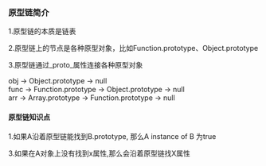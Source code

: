 ### 原型链简介
1.原型链的本质是链表<br>

2.原型链上的节点是各种原型对象，比如Function.prototype、Object.prototype

3.原型链通过_proto_属性连接各种原型对象

obj -> Object.prototype -> null<br>
func -> Function.prototype -> Object.prototype -> null<br>
arr -> Array.prototype -> Function.prototype -> null<br>

#### 原型链知识点
1.如果A沿着原型链能找到B.prototype, 那么A instance of B 为true<br>

3.如果在A对象上没有找到x属性,那么会沿着原型链找X属性

 
